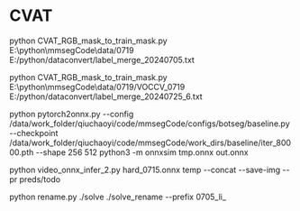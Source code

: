 # CVAT

python CVAT_RGB_mask_to_train_mask.py E:\python\mmsegCode\data/0719 E:/python/dataconvert/label_merge_20240705.txt

python CVAT_RGB_mask_to_train_mask.py E:\python\mmsegCode\data/0719/VOCCV_0719 E:/python/dataconvert/label_merge_20240725_6.txt

python pytorch2onnx.py --config /data/work_folder/qiuchaoyi/code/mmsegCode/configs/botseg/baseline.py --checkpoint /data/work_folder/qiuchaoyi/code/mmsegCode/work_dirs/baseline/iter_80000.pth  --shape 256 512
python3 -m onnxsim tmp.onnx out.onnx

python video_onnx_infer_2.py hard_0715.onnx temp --concat --save-img --pr preds/todo

python rename.py ./solve ./solve_rename --prefix 0705_li_
